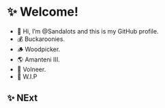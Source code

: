 # ✨ Welcome!
- 👋 Hi, I’m @Sandalots and this is my GitHub profile.
- 💰 Buckaroonies.
- 🪵 Woodpicker.
- 🌎 Amanteni III.
- 🔮 Volneer.
- 🔨 W.I.P 
## ✨ NExt
<!---
Sandalots/Sandalots is a ✨ special ✨ repository because its `README.md` (this file) appears on your GitHub profile.
You can click the Preview link to take a look at your changes.
--->
